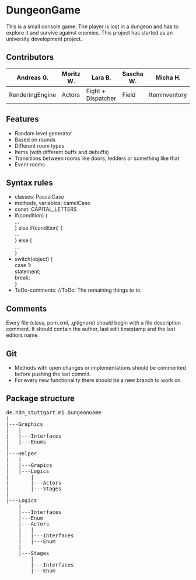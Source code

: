# DungeonGame
This is a small console game. The player is lost in a dungeon and 
has to explore it and survive against enemies.
This project has started as an university development project.

## Contributors
Andreas G. | Moritz W. | Lara B. | Sascha W. | Micha H.     
---------- | --------- | ------- | --------- | -------- 
RenderingEngine | Actors | Fight + Dispatcher | Field | ItemInventory

## Features
* Random level generator
* Based on rounds
* Different room types
* Items (with different buffs and debuffs)
* Transitions between rooms like doors, ledders or something like that
* Event rooms

## Syntax rules
* classes: PascalCase
* methods, variables: camelCase
* const: CAPITAL_LETTERS
* if(condition) {<br/>
	...<br/>
  } else if(condition) {<br/>
	...<br/>
  } else {<br/>
	...<br/>
  }
* switch(object) {<br/>
	case 1:<br/>
		statement;<br/>
		break;<br/>
  }<br/>
* ToDo-comments: //ToDo: The remaining things to to.

## Comments
Every file (class, pom.xml, .gitignore) should begin with a file description comment. 
It should contain the author, last edit timestamp and the last editors name.

## Git
* Methods with open changes or implementations should be commented before pushing 
the last commit.
* For every new functionality there should be a new branch to work on.

## Package structure
<pre>
de.hdm_stuttgart.mi.DungeonGame
|
|---Graphics
|   |
|   |---Interfaces
|   |---Enums
|
|---Helper
|   |
|   |---Grapics
|   |---Logics
|       |
|       |---Actors
|       |---Stages
|
|---Logics
    |
    |---Interfaces
    |---Enum
    |---Actors
    |   |
    |   |---Interfaces
    |   |---Enum
    |
    |---Stages
        |
        |---Interfaces
        |---Enum
</pre>
